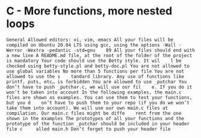 # C - More functions, more nested loops

    General Allowed editors: vi, vim, emacs All your files will be compiled on Ubuntu 20.04 LTS using gcc, using the options -Wall -Werror -Wextra -pedantic -std=gnu    89 All your files should end with a new line A README.md file, at the root of the folder of the project is mandatory Your code should use the Betty style. It wil    l be checked using betty-style.pl and betty-doc.pl You are not allowed to use global variables No more than 5 functions per file You are not allowed to use the s    tandard library. Any use of functions like printf, puts, etc… is forbidden You are allowed to use _putchar You don’t have to push _putchar.c, we will use our fil    e. If you do it won’t be taken into account In the following examples, the main.c files are shown as examples. You can use them to test your functions, but you d    on’t have to push them to your repo (if you do we won’t take them into account). We will use our own main.c files at compilation. Our main.c files might be diffe    rent from the one shown in the examples The prototypes of all your functions and the prototype of the function _putchar should be included in your header file c     alled main.h Don’t forget to push your header file